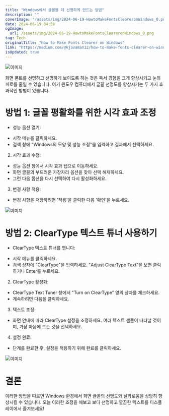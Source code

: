```yaml
---
title: "Windows에서 글꼴을 더 선명하게 만드는 방법"
description: ""
coverImage: "/assets/img/2024-06-19-HowtoMakeFontsCleareronWindows_0.png"
date: 2024-06-19 04:59
ogImage: 
  url: /assets/img/2024-06-19-HowtoMakeFontsCleareronWindows_0.png
tag: Tech
originalTitle: "How to Make Fonts Clearer on Windows"
link: "https://medium.com/@kjavaman12/how-to-make-fonts-clearer-on-windows-35fdeb13d05c"
isUpdated: true
---
```






![이미지](/assets/img/2024-06-19-HowtoMakeFontsCleareronWindows_0.png)

화면 폰트를 선명하고 선명하게 보이도록 하는 것은 독서 경험을 크게 향상시키고 눈의 피로를 줄일 수 있습니다. 여기 윈도우 컴퓨터에서 글꼴 선명도를 향상시키는 두 가지 효과적인 방법이 있습니다.

# 방법 1: 글꼴 평활화를 위한 시각 효과 조정

- 성능 옵션 열기:

<div class="content-ad"></div>

- 시작 메뉴를 클릭하세요.
- 검색 창에 "Windows의 모양 및 성능 조정"을 입력하고 결과에서 선택하세요.

2. 시각 효과 수정:

- 성능 옵션 창에서 시각 효과 탭으로 이동하세요.
- 화면 글꼴의 부드러운 가장자리 옵션을 찾아 선택 해제하세요.
- 그런 다음 옵션을 다시 선택하여 다시 활성화하세요.

3. 변경 사항 적용:

<div class="content-ad"></div>

- 변경 사항을 저장하려면 '적용'을 클릭한 다음 '확인'을 누르세요.

![이미지](/assets/img/2024-06-19-HowtoMakeFontsCleareronWindows_1.png)

# 방법 2: ClearType 텍스트 튜너 사용하기

- ClearType 텍스트 튜너를 엽니다:

<div class="content-ad"></div>

- 시작 메뉴를 클릭하세요.
- 검색 상자에 "ClearType"을 입력하세요. "Adjust ClearType Text"을 보면 클릭하거나 Enter를 누르세요.

2. ClearType 활성화:

- ClearType Text Tuner 창에서 "Turn on ClearType" 옆의 상자를 체크하세요.
- 계속하려면 다음을 클릭하세요.

3. 텍스트 조정:

<div class="content-ad"></div>

- 화면 안내에 따라 ClearType 설정을 조정하세요. 여러 텍스트 샘플이 나타날 것이며, 가장 마음에 드는 것을 선택하세요.

4. 설정 완료:

- 단계를 완료한 후, 설정을 적용하기 위해 완료를 클릭하세요.

![이미지](/assets/img/2024-06-19-HowtoMakeFontsCleareronWindows_2.png)

<div class="content-ad"></div>

# 결론

이러한 방법을 따르면 Windows 환경에서 화면 글꼴의 선명도와 날카로움을 상당히 향상시킬 수 있습니다. 오늘 이러한 조정을 해보고 보다 선명하고 깔끔한 텍스트를 디스플레이에서 즐겨보세요!